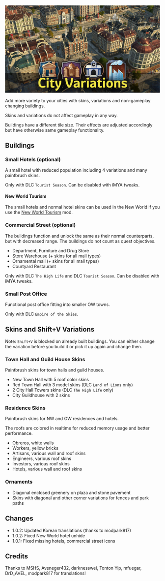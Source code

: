 ![](banner.jpg)

Add more variety to your cities with skins, variations and non-gameplay changing buildings.

Skins and variations do not affect gameplay in any way.

Buildings have a different tile size. Their effects are adjusted accordingly but have otherwise same gameplay functionality.

## Buildings

### Small Hotels (optional)

A small hotel with reduced population including 4 variations and many paintbrush skins.

Only with DLC `Tourist Season`.
Can be disabled with iMYA tweaks.

#### New World Tourism

The small hotels and normal hotel skins can be used in the New World if you use the [New World Tourism](https://github.com/anno-mods/New-World-Tourism) mod.

### Commercial Street (optional)

The buildings function and unlock the same as their normal counterparts, but with decreased range. The buildings do not count as quest objectives.

- Department, Furniture and Drug Store
- Store Warehouse (+ skins for all mall types)
- Ornamental mall (+ skins for all mall types)
- Courtyard Restaurant

Only with DLC `The High Life` and DLC `Tourist Season`.
Can be disabled with iMYA tweaks.

### Small Post Office

Functional post office fitting into smaller OW towns.

Only with DLC `Empire of the Skies`.

## Skins and Shift+V Variations

Note: `Shift+V` is blocked on already built buildings.
You can either change the variation before you build it or pick it up again and change then.

### Town Hall and Guild House Skins

Paintbrush skins for town halls and guild houses.

- New Town Hall with 5 roof color skins
- Red Town Hall with 3 model skins (DLC `Land of Lions` only)
- 2 City Hall Towers skins (DLC `The High Life` only)
- City Guildhouse with 2 skins

### Residence Skins

Paintbrush skins for NW and OW residences and hotels.

The roofs are colored in realtime for reduced memory usage and better performance.

- Obreros, white walls
- Workers, yellow bricks
- Artisans, various wall and roof skins
- Engineers, various roof skins
- Investors, various roof skins
- Hotels, various wall and roof skins

### Ornaments

- Diagonal enclosed greenery on plaza and stone pavement
- Skins with diagonal and other corner variations for fences and park paths

## Changes

- 1.0.2: Updated Korean translations (thanks to modpark817)
- 1.0.2: Fixed New World hotel unhide
- 1.0.1: Fixed missing hotels, commercial street icons

## Credits

Thanks to MSHS, Aveneger432, darknesswei, Tonton Yip, mfuegar, DrD_AVEL, modpark817 for translations!

